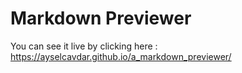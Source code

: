 # Markdown Previewer 

You can see it live by clicking here : https://ayselcavdar.github.io/a_markdown_previewer/
